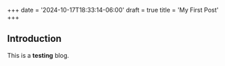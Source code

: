 +++
date = '2024-10-17T18:33:14-06:00'
draft = true
title = 'My First Post'
+++

## Introduction

This is a **testing** blog.

